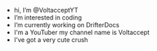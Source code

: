 - hi, I’m @VoltacceptYT
- I’m interested in coding
- I’m currently working on DrifterDocs
- I'm a YouTuber my channel name is Voltaccept
- I've got a very cute crush

<!---
VoltacceptYT/VoltacceptYT is a ✨ special ✨ repository because its `README.md` (this file) appears on your GitHub profile.
You can click the Preview link to take a look at your changes.
--->
